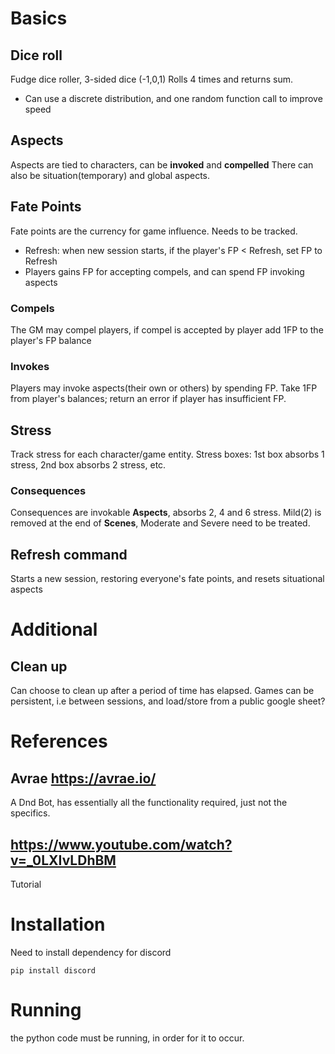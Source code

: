 # Basics

## Dice roll
Fudge dice roller, 3-sided dice (-1,0,1)
Rolls 4 times and returns sum.

- Can use a discrete distribution, and one random function call to improve speed

## Aspects
Aspects are tied to characters, can be **invoked** and **compelled**
There can also be situation(temporary) and global aspects.

## Fate Points
Fate points are the currency for game influence. Needs to be tracked. 
- Refresh: when new session starts, if the player's FP < Refresh, set FP to Refresh
- Players gains FP for accepting compels, and can spend FP invoking aspects

### Compels
The GM may compel players, if compel is accepted by player add 1FP to the player's FP balance

### Invokes
Players may invoke aspects(their own or others) by spending FP. Take 1FP from player's balances; return an error if player has insufficient FP.

## Stress 
Track stress for each character/game entity. 
Stress boxes: 1st box absorbs 1 stress, 2nd box absorbs 2 stress, etc. 
### Consequences 
Consequences are invokable **Aspects**, absorbs 2, 4 and 6 stress.
Mild(2) is removed at the end of **Scenes**, Moderate and Severe need to be treated.

## Refresh command
Starts a new session, restoring everyone's fate points, and resets situational aspects

# Additional

## Clean up
Can choose to clean up after a period of time has elapsed.
Games can be persistent, i.e between sessions, and load/store from a public google sheet?


# References

## Avrae https://avrae.io/
A Dnd Bot, has essentially all the functionality required, just not the specifics.

## https://www.youtube.com/watch?v=_0LXIvLDhBM
Tutorial

# Installation

Need to install dependency for discord 

```
pip install discord 
```

# Running
the python code must be running, in order for it to occur.
